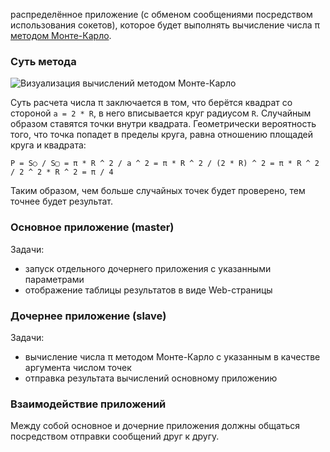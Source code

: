 распределённое приложение (с обменом сообщениями посредством использования сокетов), которое будет выполнять вычисление числа π [методом Монте-Карло](https://ru.wikipedia.org/wiki/%D0%9C%D0%B5%D1%82%D0%BE%D0%B4_%D0%9C%D0%BE%D0%BD%D1%82%D0%B5-%D0%9A%D0%B0%D1%80%D0%BB%D0%BE).


### Суть метода

![Визуализация вычислений методом Монте-Карло](https://hsto.org/getpro/habr/post_images/011/ef8/989/011ef8989001df204b33142805371d9b.gif)

Суть расчета числа π заключается в том, что берётся квадрат со стороной `a = 2 * R`, в него вписывается круг радиусом `R`. Случайным образом ставятся точки внутри квадрата. Геометрически вероятность того, что точка попадет в пределы круга, равна отношению площадей круга и квадрата:

    P = S○ / S▢ = π * R ^ 2 / a ^ 2 = π * R ^ 2 / (2 * R) ^ 2 = π * R ^ 2 / 2 ^ 2 * R ^ 2 = π / 4

Таким образом, чем больше случайных точек будет проверено, тем точнее будет результат.


### Основное приложение (master)

Задачи:

- запуск отдельного дочернего приложения с указанными параметрами
- отображение таблицы результатов в виде Web-страницы


### Дочернее приложение (slave)

Задачи:

- вычисление числа π методом Монте-Карло с указанным в качестве аргумента числом точек
- отправка результата вычислений основному приложению


### Взаимодействие приложений

Между собой основное и дочерние приложения должны общаться посредством отправки сообщений друг к другу.
